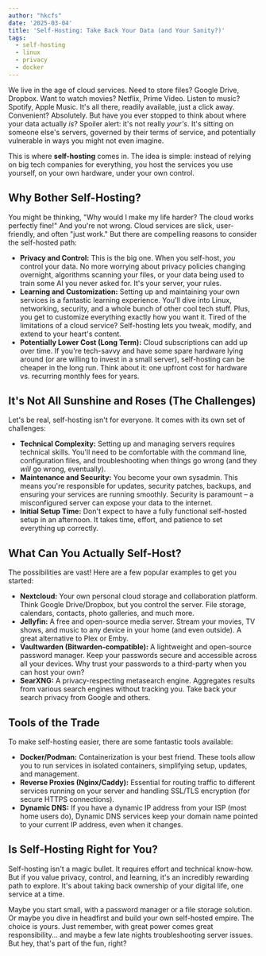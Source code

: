```yaml
---
author: "hkcfs"
date: '2025-03-04'
title: 'Self-Hosting: Take Back Your Data (and Your Sanity?)'
tags:
  - self-hosting
  - linux
  - privacy
  - docker
---
```


We live in the age of cloud services. Need to store files? Google Drive, Dropbox. Want to watch movies? Netflix, Prime Video. Listen to music? Spotify, Apple Music. It's all there, readily available, just a click away. Convenient? Absolutely. But have you ever stopped to think about where your data actually *is*? Spoiler alert: it's not really *your's*. It's sitting on someone else's servers, governed by their terms of service, and potentially vulnerable in ways you might not even imagine.

This is where **self-hosting** comes in. The idea is simple: instead of relying on big tech companies for everything, you host the services you use yourself, on your own hardware, under your own control.

## Why Bother Self-Hosting?

You might be thinking, "Why would I make my life harder? The cloud works perfectly fine!" And you're not wrong. Cloud services are slick, user-friendly, and often "just work." But there are compelling reasons to consider the self-hosted path:

- **Privacy and Control:** This is the big one. When you self-host, *you* control your data. No more worrying about privacy policies changing overnight, algorithms scanning your files, or your data being used to train some AI you never asked for. It's your server, your rules.
- **Learning and Customization:** Setting up and maintaining your own services is a fantastic learning experience. You'll dive into Linux, networking, security, and a whole bunch of other cool tech stuff. Plus, you get to customize everything exactly how you want it. Tired of the limitations of a cloud service? Self-hosting lets you tweak, modify, and extend to your heart's content.
- **Potentially Lower Cost (Long Term):** Cloud subscriptions can add up over time. If you're tech-savvy and have some spare hardware lying around (or are willing to invest in a small server), self-hosting can be cheaper in the long run. Think about it: one upfront cost for hardware vs. recurring monthly fees for years.

## It's Not All Sunshine and Roses (The Challenges)

Let's be real, self-hosting isn't for everyone. It comes with its own set of challenges:

- **Technical Complexity:** Setting up and managing servers requires technical skills. You'll need to be comfortable with the command line, configuration files, and troubleshooting when things go wrong (and they *will* go wrong, eventually).
- **Maintenance and Security:** You become your own sysadmin. This means you're responsible for updates, security patches, backups, and ensuring your services are running smoothly. Security is paramount – a misconfigured server can expose your data to the internet.
- **Initial Setup Time:** Don't expect to have a fully functional self-hosted setup in an afternoon. It takes time, effort, and patience to set everything up correctly.

## What Can You Actually Self-Host?

The possibilities are vast! Here are a few popular examples to get you started:

- **Nextcloud:** Your own personal cloud storage and collaboration platform. Think Google Drive/Dropbox, but you control the server. File storage, calendars, contacts, photo galleries, and much more.
- **Jellyfin:** A free and open-source media server. Stream your movies, TV shows, and music to any device in your home (and even outside). A great alternative to Plex or Emby.
- **Vaultwarden (Bitwarden-compatible):** A lightweight and open-source password manager. Keep your passwords secure and accessible across all your devices. Why trust your passwords to a third-party when you can host your own?
- **SearXNG:** A privacy-respecting metasearch engine. Aggregates results from various search engines without tracking you. Take back your search privacy from Google and others.

## Tools of the Trade

To make self-hosting easier, there are some fantastic tools available:

- **Docker/Podman:** Containerization is your best friend. These tools allow you to run services in isolated containers, simplifying setup, updates, and management.
- **Reverse Proxies (Nginx/Caddy):** Essential for routing traffic to different services running on your server and handling SSL/TLS encryption (for secure HTTPS connections).
- **Dynamic DNS:** If you have a dynamic IP address from your ISP (most home users do), Dynamic DNS services keep your domain name pointed to your current IP address, even when it changes.

## Is Self-Hosting Right for You?

Self-hosting isn't a magic bullet. It requires effort and technical know-how. But if you value privacy, control, and learning, it's an incredibly rewarding path to explore. It's about taking back ownership of your digital life, one service at a time.

Maybe you start small, with a password manager or a file storage solution. Or maybe you dive in headfirst and build your own self-hosted empire. The choice is yours. Just remember, with great power comes great responsibility... and maybe a few late nights troubleshooting server issues. But hey, that's part of the fun, right?
